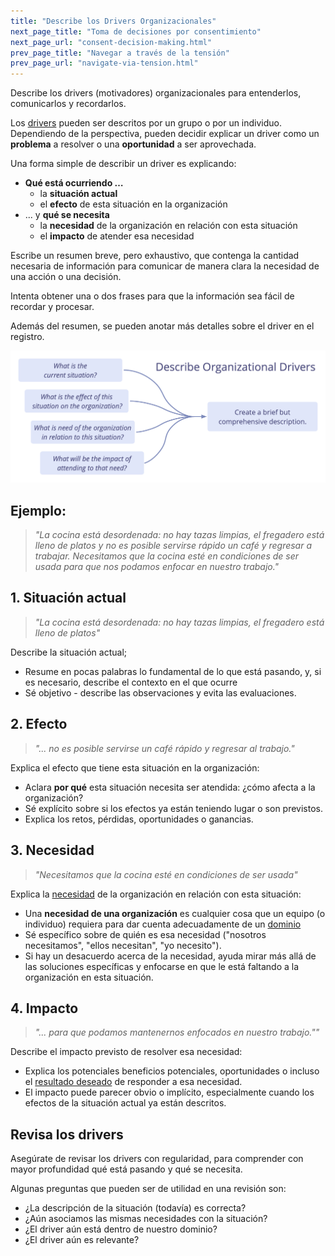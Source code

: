 ```yaml
---
title: "Describe los Drivers Organizacionales"
next_page_title: "Toma de decisiones por consentimiento"
next_page_url: "consent-decision-making.html"
prev_page_title: "Navegar a través de la tensión"
prev_page_url: "navigate-via-tension.html"
---
```



<div class="card summary"><div class="card-body">Describe los drivers (motivadores) organizacionales para entenderlos, comunicarlos y recordarlos.
</div></div>

Los <a href="glossary.html#entry-organizational-driver" class="glossary-tooltip" data-toggle="tooltip" title="Motivante de la organización: Un motivante es la razón de una persona o grupo para responder a una situación específica. Un motivante es considerado un **motivante organizacional** si responder a este ayudaría a la organización generar valor, eliminar desperdicio o evitar consecuencias no deseadas.">drivers</a> pueden ser descritos por un grupo o por un individuo. Dependiendo de la perspectiva, pueden decidir explicar un driver como un **problema** a resolver o una **oportunidad** a ser aprovechada.

Una forma simple de describir un driver es explicando:

-   **Qué está ocurriendo …**
    -   la **situación actual**
    -   el **efecto** de esta situación en la organización
-   ... y **qué se necesita**
    -   la **necesidad** de la organización en relación con esta situación
    -   el **impacto** de atender esa necesidad

Escribe un resumen breve, pero exhaustivo, que contenga la cantidad necesaria de información para comunicar de manera clara la necesidad de una acción o una decisión.

Intenta obtener una o dos frases para que la información sea fácil de recordar y procesar.

Además del resumen, se pueden anotar más detalles sobre el driver en el registro.

![Describe los drivers organizacionales ](img/process/describe-organizational-drivers.png)

## Ejemplo:

> _"La cocina está desordenada: no hay tazas limpias, el fregadero está lleno de platos y no es posible servirse rápido un café y regresar a trabajar. Necesitamos que la cocina esté en condiciones de ser usada para que nos podamos enfocar en nuestro trabajo."_

## 1. Situación actual

> _"La cocina está desordenada: no hay tazas limpias, el fregadero está lleno de platos"_

Describe la situación actual;

- Resume en pocas palabras lo fundamental de lo que está pasando, y, si es necesario, describe el contexto en el que ocurre
- Sé objetivo - describe las observaciones y evita las evaluaciones.

## 2. Efecto

> _"... no es posible servirse un café rápido y regresar al trabajo."_

Explica el efecto que tiene esta situación en la organización:

- Aclara **por qué** esta situación necesita ser atendida: ¿cómo afecta a la organización?
- Sé explícito sobre si los efectos ya están teniendo lugar o son previstos.
- Explica los retos, pérdidas, oportunidades o ganancias.

## 3. Necesidad

> _"Necesitamos que la cocina esté en condiciones de ser usada"_

Explica la <a href="glossary.html#entry-need" class="glossary-tooltip" data-toggle="tooltip" title="Necesidad: La falta de algo deseado o considerado necesario (un requerimiento).">necesidad</a> de la organización en relación con esta situación:

- Una **necesidad de una organización** es cualquier cosa que un equipo (o individuo) requiera para dar cuenta adecuadamente de un <a href="glossary.html#entry-domain" class="glossary-tooltip" data-toggle="tooltip" title="Dominio: Un área específica de influencia, actividad y toma de decisiones dentro de una organización.">dominio</a>
- Sé específico sobre de quién es esa necesidad ("nosotros necesitamos", "ellos necesitan", "yo necesito").
- Si hay un desacuerdo acerca de la necesidad, ayuda mirar más allá de las soluciones específicas y enfocarse en que le está faltando a la organización en esta situación.

## 4. Impacto

> _"... para que podamos mantenernos enfocados en nuestro trabajo.""_

Describe el impacto previsto de resolver esa necesidad:

- Explica los potenciales beneficios potenciales, oportunidades o incluso el  <a href="glossary.html#entry-intended-outcome" class="glossary-tooltip" data-toggle="tooltip" title="Resultado esperado: El resultado esperado de un acuerdo, acción, proyecto o estrategia.">resultado deseado</a> de responder a esa necesidad.
- El impacto puede parecer obvio o implícito, especialmente cuando los efectos de la situación actual ya están descritos.

## Revisa los drivers

Asegúrate de revisar los drivers con regularidad, para comprender con mayor profundidad qué está pasando y qué se necesita.

Algunas preguntas que pueden ser de utilidad en una revisión son:

-   ¿La descripción de la situación (todavía) es correcta?
-   ¿Aún asociamos las mismas necesidades con la situación?
-   ¿El driver aún está dentro de nuestro dominio?
-   ¿El driver aún es relevante?

